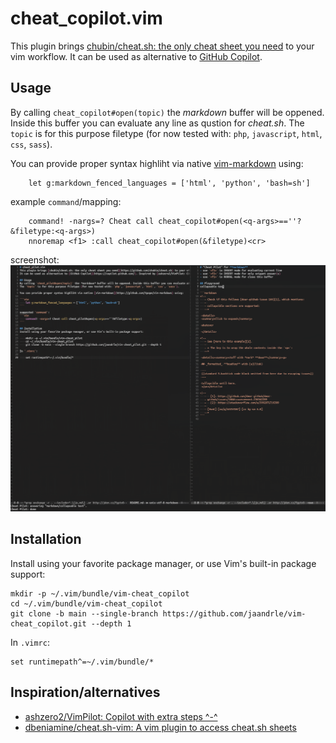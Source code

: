 # cheat_copilot.vim
This plugin brings [chubin/cheat.sh: the only cheat sheet you need](https://github.com/chubin/cheat.sh) to your vim workflow.
It can be used as alternative to [GitHub Copilot](https://copilot.github.com/).

## Usage
By calling `cheat_copilot#open(topic)` the *markdown* buffer will be oppened. Inside this buffer you can evaluate any line as qustion for *cheat.sh*.
The `topic` is for this purpose filetype (for now tested with: `php`, `javascript`, `html`, `css`, `sass`).

You can provide proper syntax highliht via native [vim-markdown](https://github.com/tpope/vim-markdown) using:

```vim
    let g:markdown_fenced_languages = ['html', 'python', 'bash=sh']
```

example `command`/mapping:
```vim
    command! -nargs=? Cheat call cheat_copilot#open(<q-args>==''?&filetype:<q-args>)
    nnoremap <f1> :call cheat_copilot#open(&filetype)<cr>
```

screenshot:
![Usage example](./Screenshot_20220401_142008.png)

## Installation
Install using your favorite package manager, or use Vim's built-in package support:

    mkdir -p ~/.vim/bundle/vim-cheat_copilot
    cd ~/.vim/bundle/vim-cheat_copilot
    git clone -b main --single-branch https://github.com/jaandrle/vim-cheat_copilot.git --depth 1

In `.vimrc`:

    set runtimepath^=~/.vim/bundle/*

## Inspiration/alternatives
- [ashzero2/VimPilot: Copilot with extra steps ^-^](https://github.com/ashzero2/VimPilot)
- [dbeniamine/cheat.sh-vim: A vim plugin to access cheat.sh sheets](https://github.com/dbeniamine/cheat.sh-vim)
